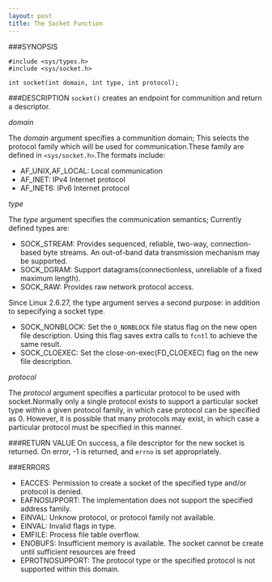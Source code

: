 ```yaml
---
layout: post
title: The Socket Function 
---
```


###SYNOPSIS

```
#include <sys/types.h>
#include <sys/socket.h>

int socket(int domain, int type, int protocol);
```


###DESCRIPTION
`socket()` creates an endpoint for communition  and return a descriptor.

_domain_

The _domain_ argument specifies a communition domain; This selects the protocol family which will be used for communication.These family are defined in `<sys/socket.h>`.The formats include:

* AF_UNIX,AF_LOCAL: Local communication
* AF_INET: IPv4 Internet protocol
* AF_INET6: IPv6 Internet protocol

_type_

The _type_ argument specifies the communication semantics; Currently defined types are:

* SOCK_STREAM: Provides sequenced, reliable, two-way, connection-based byte streams. An out-of-band data transmission mechanism may be supported.
* SOCK_DGRAM: Support datagrams(connectionless, unreliable of a fixed maximum length).
* SOCK_RAW: Provides raw network protocol access.

Since Linux 2.6.27, the type argument serves a second purpose: in addition to sepecifying a socket type.

* SOCK_NONBLOCK: Set the `O_NONBLOCK` file status flag on the new open file description. Using this flag saves extra calls to `fcntl` to achieve the same result.
* SOCK_CLOEXEC: Set the close-on-exec(FD_CLOEXEC) flag on the new file description.

_protocol_

The _protocol_ argument specifies a particular protocol to be used with socket.Normally only a single protocol exists to support a particular socket type within a given protocol family, in which case protocol can be specified as 0. However, it is possible that many protocols may exist, in which case a particular protocol must be specified in this manner.

###RETURN VALUE
On success, a file descriptor for the new socket is returned.
On error, -1 is returned, and `errno` is set appropriately.

###ERRORS

* EACCES: Permission to create a socket of the specified type and/or protocol is denied.
* EAFNOSUPPORT: The implementation does not support the specified address family.
* EINVAL: Unknow protocol, or protocol family not available.
* EINVAL: Invalid flags in type.
* EMFILE: Process file table overflow.
* ENOBUFS: Insufficient memory is available. The socket cannot be create until sufficient resources are freed
* EPROTNOSUPPORT: The protocol type or the specified protocol is not supported within this domain.
